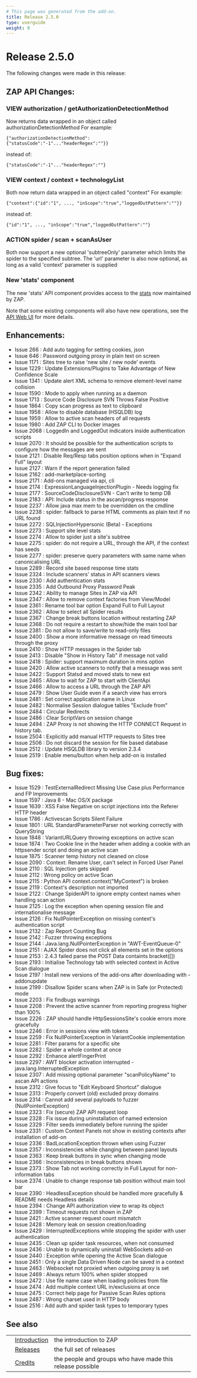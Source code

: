```yaml
---
# This page was generated from the add-on.
title: Release 2.5.0
type: userguide
weight: 9
---
```


# Release 2.5.0

The following changes were made in this release:

## ZAP API Changes:

### VIEW authorization / getAuthorizationDetectionMethod

Now returns data wrapped in an object called authorizationDetectionMethod For example:

```
{"authorizationDetectionMethod":{"statusCode":"-1"..."headerRegex":""}}
```

instead of:

```
{"statusCode":"-1"..."headerRegex":""}
```

### VIEW context / context + technologyList

Both now return data wrapped in an object called "context" For example:

```
{"context":{"id":"1", ..., "inScope":"true","loggedOutPattern":""}}
```

instead of:

```
{"id":"1", ..., "inScope":"true","loggedOutPattern":""}
```

### ACTION spider / scan + scanAsUser

Both now support a new optional 'subtreeOnly' parameter which limits the spider to the specified subtree. The 'url' parameter is also now optional, as long as a valid 'context' parameter is supplied

### New 'stats' component

The new 'stats' API component provides access to the [stats](/docs/desktop/start/features/stats/) now maintained by ZAP.  

Note that some existing components will also have new operations, see the [API Web UI](/docs/desktop/start/features/api/) for more details.

## Enhancements:

* Issue 266 : Add auto tagging for setting cookies, json
* Issue 646 : Password outgoing proxy in plain text on screen
* Issue 1171 : Sites tree to raise 'new site / new node' events
* Issue 1229 : Update Extensions/Plugins to Take Advantage of New Confidence Scale
* Issue 1341 : Update alert XML schema to remove element-level name collision
* Issue 1590 : Mode to apply when running as a daemon
* Issue 1713 : Source Code Disclosure SVN Throws False Positive
* Issue 1864 : Copy scan progress as text to clipboard
* Issue 1958 : Allow to disable database (HSQLDB) log
* Issue 1959 : Allow to active scan headers of all requests
* Issue 1980 : Add ZAP CLI to Docker images
* Issue 2068 : LoggedIn and LoggedOut indicators inside authentication scripts
* Issue 2070 : It should be possible for the authentication scripts to configure how the messages are sent
* Issue 2121 : Disable Req/Resp tabs position options when in "Expand Full" layout
* Issue 2127 : Warn if the report generation failed
* Issue 2162 : add-marketplace-sorting
* Issue 2171 : Add-ons managed via api, cli
* Issue 2174 : ExpressionLanguageInjectionPlugin - Needs logging fix
* Issue 2177 : SourceCodeDisclosureSVN - Can't write to temp DB
* Issue 2183 : API: Include status in the ascan/progress response
* Issue 2237 : Allow java max mem to be overridden on the cmdline
* Issue 2238 : spider: fallback to parse HTML comments as plain text if no URL found
* Issue 2272 : SQLInjectionHypersonic (Beta) - Exceptions
* Issue 2273 : Support site level stats
* Issue 2274 : Allow to spider just a site's subtree
* Issue 2275 : spider: do not require a URL, through the API, if the context has seeds
* Issue 2277 : spider: preserve query parameters with same name when canonicalising URL
* Issue 2289 : Record site based response time stats
* Issue 2324 : Include scanners' status in API scanners views
* Issue 2330 : Add authentication stats
* Issue 2335 : Add Outbound Proxy Password Peak
* Issue 2342 : Ability to manage Sites in ZAP via API
* Issue 2347 : Allow to remove context factories from View/Model
* Issue 2361 : Rename tool bar option Expand Full to Full Layout
* Issue 2362 : Allow to select all Spider results
* Issue 2367 : Change break buttons location without restarting ZAP
* Issue 2368 : Do not require a restart to show/hide the main tool bar
* Issue 2381 : Do not allow to save/write to read-only files
* Issue 2400 : Show a more informative message on read timeouts through the proxy
* Issue 2410 : Show HTTP messages in the Spider tab
* Issue 2413 : Disable "Show in History Tab" if message not valid
* Issue 2418 : Spider: support maximum duration in mins option
* Issue 2420 : Allow active scanners to notify that a message was sent
* Issue 2422 : Support Statsd and moved stats to new ext
* Issue 2465 : Allow to wait for ZAP to start with ClientApi
* Issue 2466 : Allow to access a URL through the ZAP API
* Issue 2479 : Show User Guide even if a search view has errors
* Issue 2481 : Set correct application name in Linux
* Issue 2482 : Normalise Session dialogue tables "Exclude from"
* Issue 2484 : Circular Redirects
* Issue 2486 : Clear ScriptVars on session change
* Issue 2494 : ZAP Proxy is not showing the HTTP CONNECT Request in history tab.
* Issue 2504 : Explicitly add manual HTTP requests to Sites tree
* Issue 2506 : Do not discard the session for file based database
* Issue 2512 : Update HSQLDB library to version 2.3.4
* Issue 2519 : Enable menu/button when help add-on is installed

## Bug fixes:

* Issue 1529 : TestExternalRedirect Missing Use Case plus Performance and FP Improvements
* Issue 1597 : Java 8 - Mac OS/X package
* Issue 1639 : XSS False Negative on script injections into the Referer HTTP header
* Issue 1786 : Activescan Scripts Silent Failure
* Issue 1801 : URL StandardParameterParser not working correctly with QueryString
* Issue 1848 : VariantURLQuery throwing exceptions on active scan
* Issue 1874 : Two Cookie line in the header when adding a cookie with an httpsender script and doing an active scan
* Issue 1875 : Scanner temp history not cleaned on close
* Issue 2090 : Context: Rename User, can't select in Forced User Panel
* Issue 2110 : SQL Injection gets skipped
* Issue 2112 : Wrong policy on active Scan
* Issue 2115 : Python API context.context("MyContext") is broken
* Issue 2119 : Context's description not imported
* Issue 2122 : Change SpiderAPI to ignore empty context names when handling scan action
* Issue 2125 : Log the exception when opening session file and internationalise message
* Issue 2126 : Fix NullPointerException on missing context's authentication script
* Issue 2132 : Zap Report Counting Bug
* Issue 2142 : Fuzzer throwing exceptions
* Issue 2144 : Java.lang.NullPointerException in "AWT-EventQueue-0"
* Issue 2151 : AJAX Spider does not click all elements set in the options
* Issue 2153 : 2.4.3 failed parse the POST Data containts bracket(\[\])
* Issue 2193 : Initialise Technology tab with selected context in Active Scan dialogue
* Issue 2197 : Install new versions of the add-ons after downloading with -addonupdate
* Issue 2199 : Disallow Spider scans when ZAP is in Safe (or Protected) mode
* Issue 2203 : Fix findbugs warnings
* Issue 2208 : Prevent the active scanner from reporting progress higher than 100%
* Issue 2226 : ZAP should handle HttpSessionsSite's cookie errors more gracefully
* Issue 2246 : Error in sessions view with tokens
* Issue 2259 : Fix NullPointerException in VariantCookie implementation
* Issue 2281 : Filter params for a specific site
* Issue 2282 : Spider a whole context at once
* Issue 2292 : Enhance alertFingerPrint
* Issue 2297 : AWT blocker activation interrupted - java.lang.InterruptedException
* Issue 2307 : Add missing optional parameter "scanPolicyName" to ascan API actions
* Issue 2312 : Give focus to "Edit Keyboard Shortcut" dialogue
* Issue 2313 : Properly convert (old) excluded proxy domains
* Issue 2314 : Cannot add several payloads to fuzzer (NullPointerException)
* Issue 2323 : Fix (secure) ZAP API request loop
* Issue 2328 : Fix issue during uninstallation of named extension
* Issue 2329 : Filter seeds immediately before running the spider
* Issue 2331 : Custom Context Panels not show in existing contexts after installation of add-on
* Issue 2336 : BadLocationException thrown when using Fuzzer
* Issue 2357 : Inconsistencies while changing between panel layouts
* Issue 2363 : Keep break buttons in sync when changing mode
* Issue 2366 : Inconsistencies in break buttons shown
* Issue 2373 : Show Tab not working correctly in Full Layout for non-information tabs
* Issue 2374 : Unable to change response tab position without main tool bar
* Issue 2390 : HeadlessException should be handled more gracefully \& README needs Headless details
* Issue 2394 : Change API authorization view to wrap its object
* Issue 2399 : Timeout requests not shown in ZAP
* Issue 2421 : Active scanner request count mismatch
* Issue 2428 : Memory leak on session creation/loading
* Issue 2429 : InterruptedExceptions while stopping the spider with user authentication
* Issue 2435 : Clean up spider task resources, when not consumed
* Issue 2436 : Unable to dynamically uninstall WebSockets add-on
* Issue 2440 : Exception while opening the Active Scan dialogue
* Issue 2451 : Only a single Data Driven Node can be saved in a context
* Issue 2463 : Websocket not proxied when outgoing proxy is set
* Issue 2469 : Always return 100% when spider stopped
* Issue 2472 : Use file name case when loading policies from file
* Issue 2474 : Add multiple context URL in/exclusions at once
* Issue 2475 : Correct help page for Passive Scan Rules options
* Issue 2487 : Wrong charset used in HTTP body
* Issue 2516 : Add auth and spider task types to temporary types

## See also

|   |                                     |                                                           |
|---|-------------------------------------|-----------------------------------------------------------|
|   | [Introduction](/docs/desktop/)      | the introduction to ZAP                                   |
|   | [Releases](/docs/desktop/releases/) | the full set of releases                                  |
|   | [Credits](/docs/desktop/credits/)   | the people and groups who have made this release possible |
